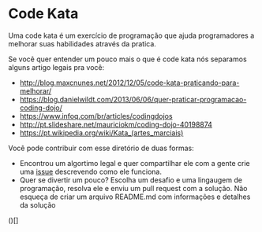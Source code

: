 # Code Kata

Uma code kata é um exercício de programação que ajuda programadores a melhorar suas habilidades através da pratica.

Se você quer entender um pouco mais o que é code kata nós separamos alguns artigo legais pra você:

- http://blog.maxcnunes.net/2012/12/05/code-kata-praticando-para-melhorar/
- https://blog.danielwildt.com/2013/06/06/quer-praticar-programacao-coding-dojo/
- https://www.infoq.com/br/articles/codingdojos
- http://pt.slideshare.net/mauriciokm/coding-dojo-40198874
- https://pt.wikipedia.org/wiki/Kata_(artes_marciais)

Você pode contribuir com esse diretório de duas formas:

* Encontrou um algortimo legal e quer compartilhar ele com a gente crie uma [issue](https://github.com/OESTIDigital/code-kata/issues) descrevendo como ele funciona. 
* Quer se divertir um pouco? Escolha um desafio e uma lingaugem de programação, resolva ele e enviu um pull request com a solução. Não esqueça de criar um arquivo README.md com informações e detalhes da solução

()[]
